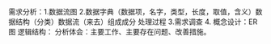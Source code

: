 需求分析：1.数据流图 2.数据字典（数据项，名字，类型，长度，取值，含义）数据结构（分类）数据流（来去）组成成分 处理过程 3.需求调查 4.
概念设计：ER图
逻辑结构：
分析体会：主要工作、主要存在问题、改善措施。
